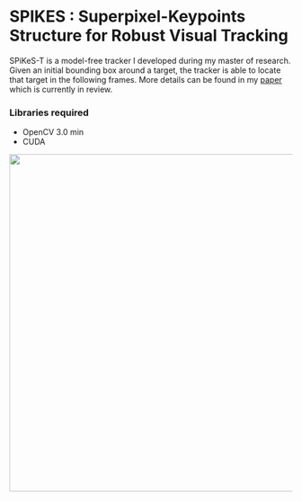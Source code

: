 # SPIKES : Superpixel-Keypoints Structure for Robust Visual Tracking

SPiKeS-T is a model-free tracker I developed during my master of research. Given an initial bounding box around a target, the tracker is able to locate that target in the following frames. More details can be found in my <a href="https://arxiv.org/pdf/1610.07238v1.pdf">paper</a> which is currently in review.

### Libraries required
* OpenCV 3.0 min
* CUDA

<img src="https://www.dropbox.com/s/xa5klaukg8qjgel/compoTrackingShort.gif?raw=1" width="600">


